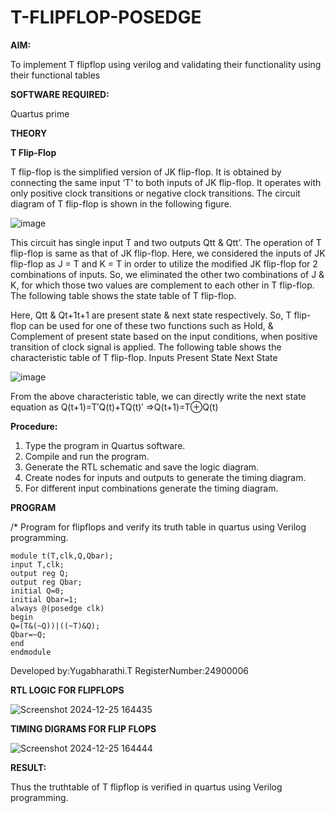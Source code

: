 # T-FLIPFLOP-POSEDGE

**AIM:**

To implement  T flipflop using verilog and validating their functionality using their functional tables

**SOFTWARE REQUIRED:**

Quartus prime

**THEORY**

**T Flip-Flop**

T flip-flop is the simplified version of JK flip-flop. It is obtained by connecting the same input ‘T’ to both inputs of JK flip-flop. It operates with only positive clock transitions or negative clock transitions. The circuit diagram of T flip-flop is shown in the following figure.

![image](https://github.com/naavaneetha/T-FLIPFLOP-POSEDGE/assets/154305477/458a68fe-2d08-4a9d-ac4f-7ae0480ce0bd)

 
This circuit has single input T and two outputs Qtt & Qtt’. The operation of T flip-flop is same as that of JK flip-flop. Here, we considered the inputs of JK flip-flop as J = T and K = T in order to utilize the modified JK flip-flop for 2 combinations of inputs. So, we eliminated the other two combinations of J & K, for which those two values are complement to each other in T flip-flop. The following table shows the state table of T flip-flop.

Here, Qtt & Qt+1t+1 are present state & next state respectively. So, T flip-flop can be used for one of these two functions such as Hold, & Complement of present state based on the input conditions, when positive transition of clock signal is applied. The following table shows the characteristic table of T flip-flop. Inputs Present State Next State

![image](https://github.com/naavaneetha/T-FLIPFLOP-POSEDGE/assets/154305477/cdd7fb32-539f-4b66-bb8d-f305a153c886)

 
From the above characteristic table, we can directly write the next state equation as Q(t+1)=T′Q(t)+TQ(t)′ ⇒Q(t+1)=T⊕Q(t)

**Procedure:**

1. Type the program in Quartus software.
2. Compile and run the program.
3. Generate the RTL schematic and save the logic diagram.
4. Create nodes for inputs and outputs to generate the timing diagram.
5. For different input combinations generate the timing diagram.

**PROGRAM**

/* Program for flipflops and verify its truth table in quartus using Verilog programming.
~~~
module t(T,clk,Q,Qbar); 
input T,clk; 
output reg Q; 
output reg Qbar; 
initial Q=0; 
initial Qbar=1; 
always @(posedge clk) 
begin  
Q=(T&(~Q))|((~T)&Q); 
Qbar=~Q; 
end 
endmodule
~~~

Developed by:Yugabharathi.T RegisterNumber:24900006

**RTL LOGIC FOR FLIPFLOPS**

![Screenshot 2024-12-25 164435](https://github.com/user-attachments/assets/563e6d25-0b57-4df0-a1b1-360af7a10294)

**TIMING DIGRAMS FOR FLIP FLOPS**

![Screenshot 2024-12-25 164444](https://github.com/user-attachments/assets/513a49e8-97ef-4135-90bd-5235bd1116de)

**RESULT:**

 Thus the truthtable of T flipflop is verified in quartus using Verilog programming.
